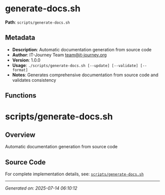 # generate-docs.sh

**Path**: `scripts/generate-docs.sh`

## Metadata

- **Description**: Automatic documentation generation from source code
- **Author**: IT-Journey Team <team@it-journey.org>
- **Version**: 1.0.0
- **Usage**: `./scripts/generate-docs.sh [--update] [--validate] [--format]`
- **Notes**: Generates comprehensive documentation from source code and validates consistency

## Functions

# scripts/generate-docs.sh

## Overview

Automatic documentation generation from source code


## Source Code

For complete implementation details, see: [`scripts/generate-docs.sh`](../../scripts/generate-docs.sh)

---
*Generated on: 2025-07-14 06:10:12*
